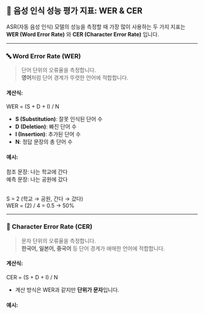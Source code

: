 ## 🎯 음성 인식 성능 평가 지표: WER & CER

ASR(자동 음성 인식) 모델의 성능을 측정할 때 가장 많이 사용하는 두 가지 지표는 **WER (Word Error Rate)** 와 **CER (Character Error Rate)** 입니다.

---

### 🔤 Word Error Rate (WER)

> 단어 단위의 오류율을 측정합니다.  
> **영어**처럼 단어 경계가 뚜렷한 언어에 적합합니다.

#### 계산식:
WER = (S + D + I) / N 
- **S (Substitution)**: 잘못 인식된 단어 수  
- **D (Deletion)**: 빠진 단어 수  
- **I (Insertion)**: 추가된 단어 수  
- **N**: 정답 문장의 총 단어 수
#### 예시:
참조 문장: 나는 학교에 간다 <br>
예측 문장: 나는 공원에 갔다 <br><br>

S = 2 (학교 → 공원, 간다 → 갔다) <br>
WER = (2) / 4 = 0.5 → 50% <br>

---

### 🔡 Character Error Rate (CER)

> 문자 단위의 오류율을 측정합니다.  
> **한국어, 일본어, 중국어** 등 단어 경계가 애매한 언어에 적합합니다.

#### 계산식:
CER = (S + D + I) / N

- 계산 방식은 WER과 같지만 **단위가 문자**입니다.

#### 예시:

